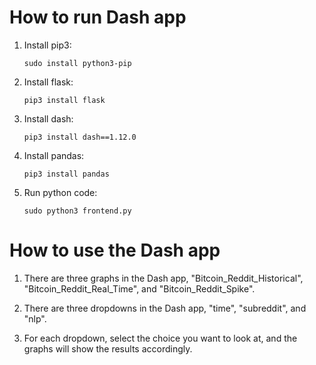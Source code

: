 # **How to run Dash app** 

  1.  Install pip3:
  
      ```sudo install python3-pip```
      
  2.  Install flask:
  
      ```pip3 install flask```
      
  3.  Install dash:
  
      ```pip3 install dash==1.12.0```
      
  4.  Install pandas:
  
      ```pip3 install pandas```
      
  5.  Run python code:
  
      ```sudo python3 frontend.py```
      
      
# **How to use the Dash app**

  1.  There are three graphs in the Dash app, "Bitcoin_Reddit_Historical", "Bitcoin_Reddit_Real_Time", and "Bitcoin_Reddit_Spike".
  
  2.  There are three dropdowns in the Dash app, "time", "subreddit", and "nlp".
  
  3.  For each dropdown, select the choice you want to look at, and the graphs will show the results accordingly.
